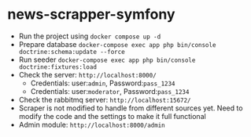 # news-scrapper-symfony
 - Run the project using ```docker compose up -d```
 - Prepare database ```docker-compose exec app php bin/console doctrine:schema:update --force``` 
 - Run seeder ```docker-compose exec app php bin/console doctrine:fixtures:load```
 - Check the server: ```http://localhost:8000/```  
   - Credentials: user:```admin```,  Password:`pass_1234`
   - Credentials: user:```moderator```,  Password:`pass_1234`
 - Check the rabbitmq server: ```http://localhost:15672/```
 - Scraper is not modified to handle from different sources yet. Need to modify the code and the settings to make it full functional 
 - Admin module: ```http://localhost:8000/admin```
